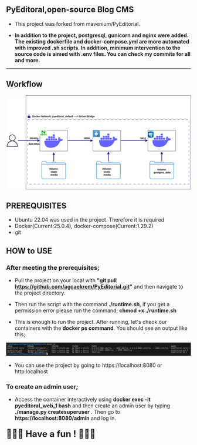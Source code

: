 <h2>PyEditoral,open-source Blog CMS</h2>

- This project was forked from mavenium/PyEditorial.

- **In addition to the project, postgresql, gunicorn and nginx were added. The existing dockerfile and docker-compose.yml are more automated with improved .sh scripts. In addition, minimum intervention to the source code is aimed with .env files. You can check my commits for all and more.**
------------------------------------------------------------

<h2> Workflow </h2>

![Scheme](diagram/flow.drawio.png)

<h2>PREREQUISITES</h2>

- Ubuntu 22.04 was used in the project. Therefore it is required
- Docker(Current:25.0.4), docker-compose(Current:1.29.2)
- git

<h2>HOW to USE</h2>

### After meeting the prerequisites;

- Pull the project on your local with **"git pull https://github.com/agcaekrem/PyEditorial.git"** and then navigate to the project directory.

- Then run the script with the command **./runtime.sh**, if you get a permission error please run the command; **chmod +x ./runtime.sh**

- This is enough to run the project. After running, let's check our containers with the **docker ps command**. You should see an output like this;

![Scheme](diagram/ScreenShot.png)

-  You can use the project by going to https://localhost:8080 or http:localhost

<h3>To create an admin user;</h3>

- Access the container interactively using **docker exec -it pyeditoral_web_1 bash** and then create an admin user by typing **./manage.py createsuperuser** .
Then go to **https://localhost:8080/admin** and log in.

#### <span style="font-size:24px;">&#x1F389;&#x1F389;&#x1F389; Have a fun ! &#x1F389;&#x1F389;&#x1F389;</span>